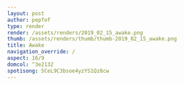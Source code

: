 ```yaml
---
layout: post
author: pepfof
type: render
render: /assets/renders/2019_02_15_awake.png
thumb: /assets/renders/thumb/thumb-2019_02_15_awake.png
title: Awake
navigation_override: /
aspect: 16/9
domcol: ^3e2132
spotisong: 5CeL9C3bsoe4yzYS1Qz8cw
---
```


<!--USER BEGIN 1-->

<!--USER END 1-->

<!--more-->
<!--USER BEGIN 2-->

<!--USER END 2-->

